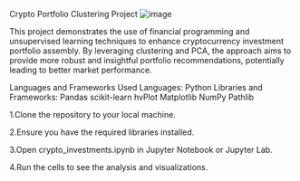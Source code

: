Crypto Portfolio Clustering Project
![image](https://github.com/Jvvne/Crypto_Portfolio_Clustering/assets/148028363/c7c64514-e06a-427b-9052-2bcd3f829064)



This project demonstrates the use of financial programming and unsupervised learning techniques to enhance cryptocurrency investment portfolio assembly. By leveraging clustering and PCA, the approach aims to provide more robust and insightful portfolio recommendations, potentially leading to better market performance.

Languages and Frameworks Used
Languages: Python
Libraries and Frameworks:
Pandas
scikit-learn
hvPlot
Matplotlib
NumPy
Pathlib


1.Clone the repository to your local machine.

2.Ensure you have the required libraries installed.

3.Open crypto_investments.ipynb in Jupyter Notebook or Jupyter Lab.

4.Run the cells to see the analysis and visualizations.
